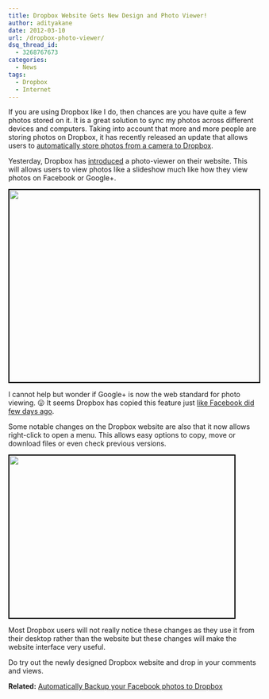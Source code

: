 ```yaml
---
title: Dropbox Website Gets New Design and Photo Viewer!
author: adityakane
date: 2012-03-10
url: /dropbox-photo-viewer/
dsq_thread_id:
  - 3268767673
categories:
  - News
tags:
  - Dropbox
  - Internet
---
```

If you are using Dropbox like I do, then chances are you have quite a few photos stored on it. It is a great solution to sync my photos across different devices and computers. Taking into account that more and more people are storing photos on Dropbox, it has recently released an update that allows users to [automatically store photos from a camera to Dropbox][1].

Yesterday, Dropbox has <a href="http://blog.dropbox.com/?p=1005" onclick="_gaq.push(['_trackEvent', 'outbound-article', 'http://blog.dropbox.com/?p=1005', 'introduced']);" >introduced</a> a photo-viewer on their website. This will allows users to view photos like a slideshow much like how they view photos on Facebook or Google+.

<a href="http://devilsworkshop.org/dropbox-photo-viewer/dropbox_website_photoviewer/" rel="attachment wp-att-55777"><img class="alignnone size-full wp-image-55777" style="border-image: initial; border-width: 2px; border-color: black; border-style: solid;" title="dropbox_website_photoviewer" src="http://cdn.devilsworkshop.org/files/2012/03/dropbox_website_photoviewer.png" alt="" width="550" height="387" /></a>

I cannot help but wonder if Google+ is now the web standard for photo viewing. 😛 It seems Dropbox has copied this feature just [like Facebook did few days ago][2].

Some notable changes on the Dropbox website are also that it now allows right-click to open a menu. This allows easy options to copy, move or download files or even check previous versions.

<a href="http://devilsworkshop.org/dropbox-photo-viewer/dropbox_website_rightclick/" rel="attachment wp-att-55782"><img class="alignnone size-full wp-image-55782" style="border-image: initial; border-width: 2px; border-color: black; border-style: solid;" title="dropbox_website_rightclick" src="http://cdn.devilsworkshop.org/files/2012/03/dropbox_website_rightclick.png" alt="" width="454" height="327" /></a>

Most Dropbox users will not really notice these changes as they use it from their desktop rather than the website but these changes will make the website interface very useful.

Do try out the newly designed Dropbox website and drop in your comments and views.

**Related:** [Automatically Backup your Facebook photos to Dropbox][3]

 [1]: http://devilsworkshop.org/automatically-store-photos-camera-dropbox-desktop/
 [2]: http://devilsworkshop.org/facebook-testing-photo-viewer/
 [3]: http://devilsworkshop.org/backup-facebook-photos-dropbox/
